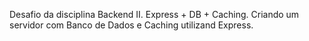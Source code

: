 Desafio da disciplina Backend II. 
Express + DB + Caching.
Criando um servidor com Banco de Dados e Caching utilizand Express. 
